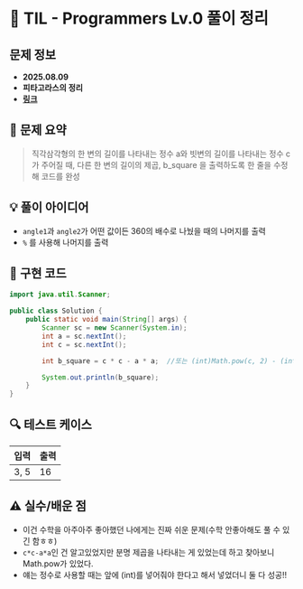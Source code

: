 # 📌 TIL - Programmers Lv.0 풀이 정리

## 문제 정보
- **2025.08.09**
- **피타고라스의 정리**
- **[링크](https://school.programmers.co.kr/learn/courses/30/lessons/340206)**

## 📝 문제 요약
> 직각삼각형의 한 변의 길이를 나타내는 정수 a와 빗변의 길이를 나타내는 정수 c가 주어질 때, 다른 한 변의 길이의 제곱, b_square 을 출력하도록 한 줄을 수정해 코드를 완성

## 💡 풀이 아이디어
- `angle1`과 `angle2`가 어떤 값이든 360의 배수로 나눴을 때의 나머지를 출력
- `%` 를 사용해 나머지를 출력

## 🧩 구현 코드
```java
import java.util.Scanner;

public class Solution {
    public static void main(String[] args) {
        Scanner sc = new Scanner(System.in);
        int a = sc.nextInt();
        int c = sc.nextInt();

        int b_square = c * c - a * a;  //또는 (int)Math.pow(c, 2) - (int)Math.pow(a, 2)

        System.out.println(b_square);
    }
}
```

## 🔍 테스트 케이스
| 입력 | 출력 |
|------|------|
| 3, 5 |  16  |

## ⚠️ 실수/배운 점
- 이건 수학을 아주아주 좋아했던 나에게는 진짜 쉬운 문제(수학 안좋아해도 풀 수 있긴 함ㅎㅎ)
- `c*c-a*a`인 건 알고있었지만 분명 제곱을 나타내는 게 있었는데 하고 찾아보니 Math.pow가 있었다.
- 얘는 정수로 사용할 때는 앞에 (int)를 넣어줘야 한다고 해서 넣었더니 둘 다 성공!!